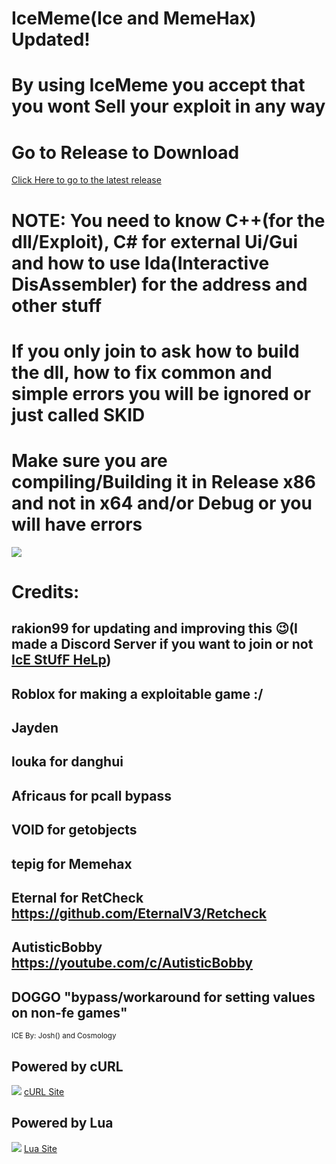 # IceMeme(Ice and MemeHax) Updated!
# By using IceMeme you accept that you wont Sell your exploit in any way


# Go to Release to Download
[Click Here to go to the latest release](https://github.com/rakion99/IceSource/releases/latest)

# NOTE: You need to know C++(for the dll/Exploit), C# for external Ui/Gui and how to use Ida(Interactive DisAssembler) for the address and other stuff
# If you only join to ask how to build the dll, how to fix common and simple errors you will be ignored or just called SKID 

# Make sure you are compiling/Building it in Release x86 and not in x64 and/or Debug or you will have errors

![](https://i.imgur.com/rAER3e5.png)


# Credits:
## rakion99 for updating and improving this :wink:(I made a Discord Server if you want to join or not [IcE StUfF HeLp](https://discord.gg/K2A2Xhv "Click to join"))
## Roblox for making a exploitable game :/
## Jayden
## louka for danghui
## Africaus for pcall bypass
## VOID for getobjects
## tepig for Memehax
## Eternal for RetCheck https://github.com/EternalV3/Retcheck
## AutisticBobby https://youtube.com/c/AutisticBobby
## DOGGO "bypass/workaround for setting values on non-fe games"
<sub> ICE By: Josh() and Cosmology</sub>
## Powered by cURL
![](https://curl.haxx.se/pix/powered_by_curl.gif)
[cURL Site](https://curl.haxx.se/ "Click to enter cURL Site")
## Powered by Lua
![](https://www.lua.org/images/powered-by-lua.gif)
[Lua Site](http://www.lua.org/ "Click to enter Lua Site")
